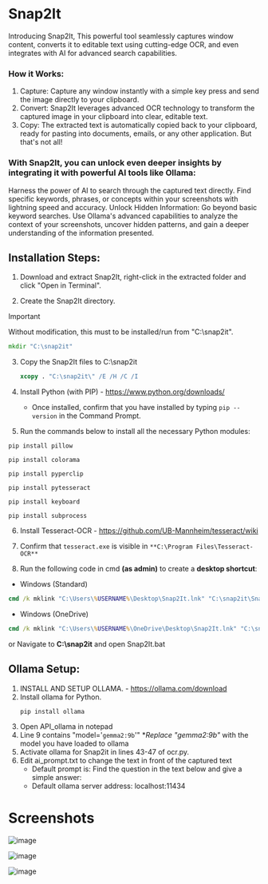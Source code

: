 # Snap2It
Introducing Snap2It, This powerful tool seamlessly captures window content, converts it to editable text using cutting-edge OCR, and even integrates with AI for advanced search capabilities.

### How it Works:
1. Capture: Capture any window instantly with a simple key press and send the image directly to your clipboard.
2. Convert: Snap2It leverages advanced OCR technology to transform the captured image in your clipboard into clear, editable text.
3. Copy: The extracted text is automatically copied back to your clipboard, ready for pasting into documents, emails, or any other application.
But that's not all!
### With Snap2It, you can unlock even deeper insights by integrating it with powerful AI tools like Ollama:
Harness the power of AI to search through the captured text directly. Find specific keywords, phrases, or concepts within your screenshots with lightning speed and accuracy.
Unlock Hidden Information: Go beyond basic keyword searches. Use Ollama's advanced capabilities to analyze the context of your screenshots, uncover hidden patterns, and gain a deeper understanding of the information presented.
 
## Installation Steps:

1. Download and extract Snap2It, right-click in the extracted folder and click "Open in Terminal".
   
2. Create the Snap2It directory.
> [!IMPORTANT]
> Without modification, this must to be installed/run from "C:\snap2it".

   ```cmd
   mkdir "C:\snap2it"
   ```
3. Copy the Snap2It files to C:\snap2it
   ```cmd
   xcopy . "C:\snap2it\" /E /H /C /I
   ```
   
4. Install Python (with PIP) - https://www.python.org/downloads/
   - Once installed, confirm that you have installed by typing `pip --version` in the Command Prompt.

5. Run the commands below to install all the necessary Python modules:
```
pip install pillow
```
```
pip install colorama
```
```
pip install pyperclip
```
```
pip install pytesseract
```
```
pip install keyboard
```
```
pip install subprocess
```


6. Install Tesseract-OCR - https://github.com/UB-Mannheim/tesseract/wiki
   
7. Confirm that `tesseract.exe` is visible in `**C:\Program Files\Tesseract-OCR**`
   
8. Run the following code in cmd **(as admin)** to create a **desktop shortcut**: 
- Windows (Standard)
```cmd
cmd /k mklink "C:\Users\%USERNAME%\Desktop\Snap2It.lnk" "C:\snap2it\Snap2It.bat"
```
- Windows (OneDrive)
```cmd
cmd /k mklink "C:\Users\%USERNAME%\OneDrive\Desktop\Snap2It.lnk" "C:\snap2it\Snap2It.bat"
```
or Navigate to **C:\snap2it** and open Snap2It.bat


## Ollama Setup:
1. INSTALL AND SETUP OLLAMA. - https://ollama.com/download
2. Install ollama for Python.
   ```
   pip install ollama
   ```
3. Open API_ollama in notepad
4. Line 9 contains "model='`gemma2:9b`'" **Replace "gemma2:9b"* with the model you have loaded to ollama
5. Activate ollama for Snap2it in lines 43-47 of ocr.py.
6. Edit ai_prompt.txt to change the text in front of the captured text
   - Default prompt is: Find the question in the text below and give a simple answer:
   - Default ollama server address: localhost:11434
  
# Screenshots

   ![image](https://github.com/user-attachments/assets/c50fff81-9f1f-42ae-be90-70b37ce6f605)

   ![image](https://github.com/user-attachments/assets/2949374c-07ac-46e5-be08-690087910f08)

   ![image](https://github.com/user-attachments/assets/76d9e9c5-cf6e-4de7-b3e7-faa7334e0751)





